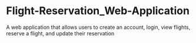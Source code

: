 # Flight-Reservation_Web-Application
A web application that allows users to create an account, login, view flights, reserve a flight, and update their reservation
